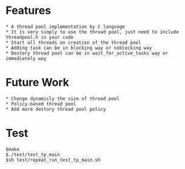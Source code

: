Features
=========================================
	* A thread pool implementation by C language
	* It is very simply to use the thread pool, just need to include threadpool.h in your code
	* Start all threads on creation of the thread pool
	* Adding task can be in blocking way or noblocking way
	* Destory thread pool can be in wait_for_active_tasks way or immediately way
Future Work
=========================================
	* Change dynamicly the size of thread pool
	* Policy-based thread pool 
	* Add more destory thread pool policy
Test
=========================================
	$make
	$./test/test_tp_main
	$sh test/repeat_run_test_tp_main.sh

